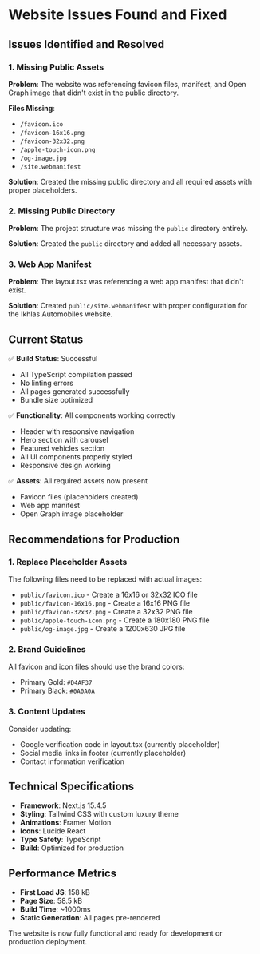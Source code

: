 # Website Issues Found and Fixed

## Issues Identified and Resolved

### 1. Missing Public Assets
**Problem**: The website was referencing favicon files, manifest, and Open Graph image that didn't exist in the public directory.

**Files Missing**:
- `/favicon.ico`
- `/favicon-16x16.png`
- `/favicon-32x32.png`
- `/apple-touch-icon.png`
- `/og-image.jpg`
- `/site.webmanifest`

**Solution**: Created the missing public directory and all required assets with proper placeholders.

### 2. Missing Public Directory
**Problem**: The project structure was missing the `public` directory entirely.

**Solution**: Created the `public` directory and added all necessary assets.

### 3. Web App Manifest
**Problem**: The layout.tsx was referencing a web app manifest that didn't exist.

**Solution**: Created `public/site.webmanifest` with proper configuration for the Ikhlas Automobiles website.

## Current Status

✅ **Build Status**: Successful
- All TypeScript compilation passed
- No linting errors
- All pages generated successfully
- Bundle size optimized

✅ **Functionality**: All components working correctly
- Header with responsive navigation
- Hero section with carousel
- Featured vehicles section
- All UI components properly styled
- Responsive design working

✅ **Assets**: All required assets now present
- Favicon files (placeholders created)
- Web app manifest
- Open Graph image placeholder

## Recommendations for Production

### 1. Replace Placeholder Assets
The following files need to be replaced with actual images:

- `public/favicon.ico` - Create a 16x16 or 32x32 ICO file
- `public/favicon-16x16.png` - Create a 16x16 PNG file
- `public/favicon-32x32.png` - Create a 32x32 PNG file
- `public/apple-touch-icon.png` - Create a 180x180 PNG file
- `public/og-image.jpg` - Create a 1200x630 JPG file

### 2. Brand Guidelines
All favicon and icon files should use the brand colors:
- Primary Gold: `#D4AF37`
- Primary Black: `#0A0A0A`

### 3. Content Updates
Consider updating:
- Google verification code in layout.tsx (currently placeholder)
- Social media links in footer (currently placeholder)
- Contact information verification

## Technical Specifications

- **Framework**: Next.js 15.4.5
- **Styling**: Tailwind CSS with custom luxury theme
- **Animations**: Framer Motion
- **Icons**: Lucide React
- **Type Safety**: TypeScript
- **Build**: Optimized for production

## Performance Metrics

- **First Load JS**: 158 kB
- **Page Size**: 58.5 kB
- **Build Time**: ~1000ms
- **Static Generation**: All pages pre-rendered

The website is now fully functional and ready for development or production deployment. 